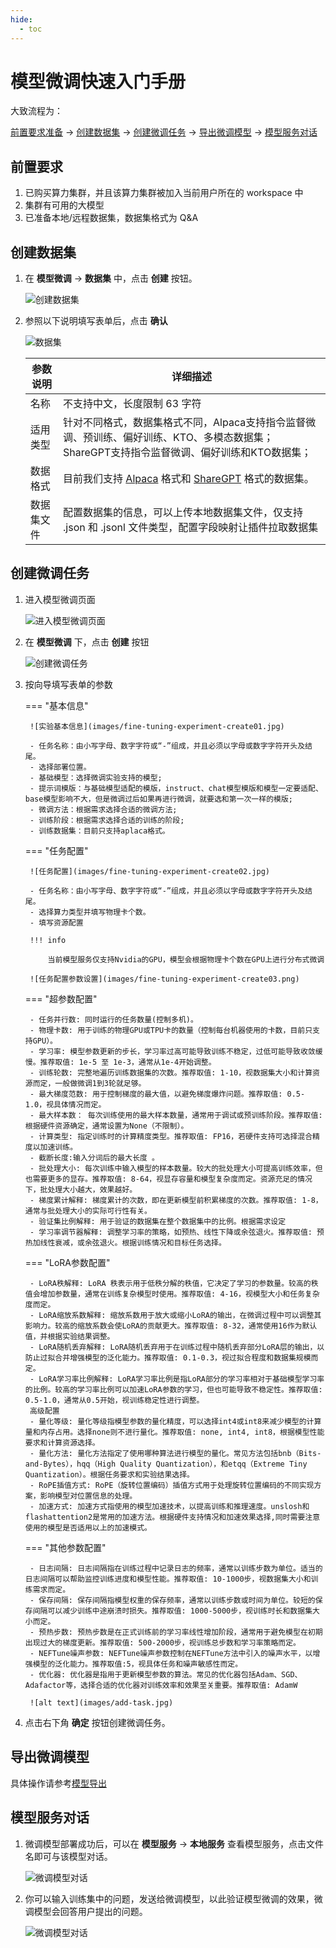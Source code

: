 ```yaml
---
hide:
  - toc
---
```


# 模型微调快速入门手册

大致流程为：

[前置要求准备](#_2) -> [创建数据集](#_3) -> [创建微调任务](#_4) -> [导出微调模型](#_5) -> [模型服务对话](#_6)

## 前置要求

1. 已购买算力集群，并且该算力集群被加入当前用户所在的 workspace 中
2. 集群有可用的大模型
3. 已准备本地/远程数据集，数据集格式为 Q&A

## 创建数据集

1. 在 **模型微调** -> **数据集** 中，点击 **创建** 按钮。

    ![创建数据集](images/dataset01.jpg)

1. 参照以下说明填写表单后，点击 **确认**

    ![数据集](images/dataset02.jpg)

    | 参数说明 | 详细描述 |
    | -------- | -------- |
    | 名称 | 不支持中文，长度限制 63 字符 |
    | 适用类型 | 针对不同格式，数据集格式不同，Alpaca支持指令监督微调、预训练、偏好训练、KTO、多模态数据集；ShareGPT支持指令监督微调、偏好训练和KTO数据集； |
    | 数据格式 | 目前我们支持 [Alpaca](https://llamafactory.readthedocs.io/zh-cn/latest/getting_started/data_preparation.html#alpaca) 格式和 [ShareGPT](https://llamafactory.readthedocs.io/zh-cn/latest/getting_started/data_preparation.html#sharegpt) 格式的数据集。 |
    | 数据集文件 | 配置数据集的信息，可以上传本地数据集文件，仅支持 .json 和 .jsonl 文件类型，配置字段映射让插件拉取数据集 |

## 创建微调任务

1. 进入模型微调页面

    ![进入模型微调页面](images/fine-tuning.jpg)

1. 在 **模型微调** 下，点击 **创建** 按钮

    ![创建微调任务](images/fine-tuning-create.jpg)

1. 按向导填写表单的参数

    === "基本信息"

        ![实验基本信息](images/fine-tuning-experiment-create01.jpg)
        
        - 任务名称：由小写字母、数字字符或“-”组成，并且必须以字母或数字字符开头及结尾。
        - 选择部署位置。
        - 基础模型：选择微调实验支持的模型;
        - 提示词模版：与基础模型适配的模版，instruct、chat模型模版和模型一定要适配、base模型影响不大，但是微调过后如果再进行微调，就要选和第一次一样的模版;
        - 微调方法：根据需求选择合适的微调方法;
        - 训练阶段：根据需求选择合适的训练的阶段;
        - 训练数据集：目前只支持aplaca格式。

    === "任务配置"

        ![任务配置](images/fine-tuning-experiment-create02.jpg)
    
        - 任务名称：由小写字母、数字字符或“-”组成，并且必须以字母或数字字符开头及结尾。
        - 选择算力类型并填写物理卡个数。
        - 填写资源配置
    
        !!! info
       
            当前模型服务仅支持Nvidia的GPU，模型会根据物理卡个数在GPU上进行分布式微调
    
        ![任务配置参数设置](images/fine-tuning-experiment-create03.png)
    
    === "超参数配置"
    
        - 任务并行数: 同时运行的任务数量(控制多机)。
        - 物理卡数: 用于训练的物理GPU或TPU卡的数量（控制每台机器使用的卡数，目前只支持GPU）。
        - 学习率: 模型参数更新的步长，学习率过高可能导致训练不稳定，过低可能导致收敛缓慢。推荐取值: 1e-5 至 1e-3，通常从1e-4开始调整。
        - 训练轮数: 完整地遍历训练数据集的次数。推荐取值: 1-10，视数据集大小和计算资源而定，一般做微调1到3轮就足够。
        - 最大梯度范数: 用于控制梯度的最大值，以避免梯度爆炸问题。推荐取值: 0.5-1.0，视具体情况而定。
        - 最大样本数： 每次训练使用的最大样本数量，通常用于调试或预训练阶段。推荐取值: 根据硬件资源确定，通常设置为None（不限制）。
        - 计算类型: 指定训练时的计算精度类型。推荐取值: FP16，若硬件支持可选择混合精度以加速训练。
        - 截断长度:输入分词后的最大长度 。
        - 批处理大小: 每次训练中输入模型的样本数量。较大的批处理大小可提高训练效率，但也需要更多的显存。推荐取值: 8-64，视显存容量和模型复杂度而定。资源充足的情况下，批处理大小越大，效果越好。
        - 梯度累计解释: 梯度累计的次数，即在更新模型前积累梯度的次数。推荐取值: 1-8，通常与批处理大小的实际可行性有关。
        - 验证集比例解释: 用于验证的数据集在整个数据集中的比例。根据需求设定
        - 学习率调节器解释: 调整学习率的策略，如预热、线性下降或余弦退火。推荐取值: 预热加线性衰减，或余弦退火。根据训练情况和目标任务选择。

    === "LoRA参数配置"

        - LoRA秩解释: LoRA 秩表示用于低秩分解的秩值，它决定了学习的参数量。较高的秩值会增加参数量，通常在训练复杂模型时使用。推荐取值: 4-16，视模型大小和任务复杂度而定。
        - LoRA缩放系数解释: 缩放系数用于放大或缩小LoRA的输出，在微调过程中可以调整其影响力。较高的缩放系数会使LoRA的贡献更大。推荐取值: 8-32，通常使用16作为默认值，并根据实验结果调整。
        - LoRA随机丢弃解释: LoRA随机丢弃用于在训练过程中随机丢弃部分LoRA层的输出，以防止过拟合并增强模型的泛化能力。推荐取值: 0.1-0.3，视过拟合程度和数据集规模而定。
        - LoRA学习率比例解释: LoRA学习率比例是指LoRA部分的学习率相对于基础模型学习率的比例。较高的学习率比例可以加速LoRA参数的学习，但也可能导致不稳定性。推荐取值: 0.5-1.0，通常从0.5开始，视训练稳定性进行调整。
        高级配置
        - 量化等级: 量化等级指模型参数的量化精度，可以选择int4或int8来减少模型的计算量和内存占用。选择none则不进行量化。推荐取值: none, int4, int8，根据模型性能要求和计算资源选择。
        - 量化方法: 量化方法指定了使用哪种算法进行模型的量化。常见方法包括bnb（Bits-and-Bytes），hqq（High Quality Quantization），和etqq（Extreme Tiny Quantization）。根据任务要求和实验结果选择。
        - RoPE插值方式: RoPE（旋转位置编码）插值方式用于处理旋转位置编码的不同实现方案，影响模型对位置信息的处理。
        - 加速方式: 加速方式指使用的模型加速技术，以提高训练和推理速度。unslosh和flashattention2是常用的加速方法。根据硬件支持情况和加速效果选择,同时需要注意使用的模型是否适用以上的加速模式。

    === "其他参数配置"

        - 日志间隔: 日志间隔指在训练过程中记录日志的频率，通常以训练步数为单位。适当的日志间隔可以帮助监控训练进度和模型性能。推荐取值: 10-1000步，视数据集大小和训练需求而定。
        - 保存间隔: 保存间隔指模型权重的保存频率，通常以训练步数或时间为单位。较短的保存间隔可以减少训练中途崩溃时损失。推荐取值: 1000-5000步，视训练时长和数据集大小而定。
        - 预热步数: 预热步数是在正式训练前的学习率线性增加阶段，通常用于避免模型在初期出现过大的梯度更新。推荐取值: 500-2000步，视训练总步数和学习率策略而定。
        - NEFTune噪声参数: NEFTune噪声参数控制在NEFTune方法中引入的噪声水平，以增强模型的泛化能力。推荐取值:5，视具体任务和噪声敏感性而定。
        - 优化器: 优化器是指用于更新模型参数的算法。常见的优化器包括Adam、SGD、Adafactor等，选择合适的优化器对训练效率和效果至关重要。推荐取值: AdamW
    
        ![alt text](images/add-task.jpg)

1. 点击右下角 **确定** 按钮创建微调任务。

## 导出微调模型

具体操作请参考[模型导出](model-export.md)

## 模型服务对话

1. 微调模型部署成功后，可以在 **模型服务** -> **本地服务** 查看模型服务，点击文件名即可与该模型对话。

    ![微调模型对话](images/dtx-chat04.jpg)

2. 你可以输入训练集中的问题，发送给微调模型，以此验证模型微调的效果，微调模型会回答用户提出的问题。

    ![微调模型对话](images/dtx-chat05.jpg)
